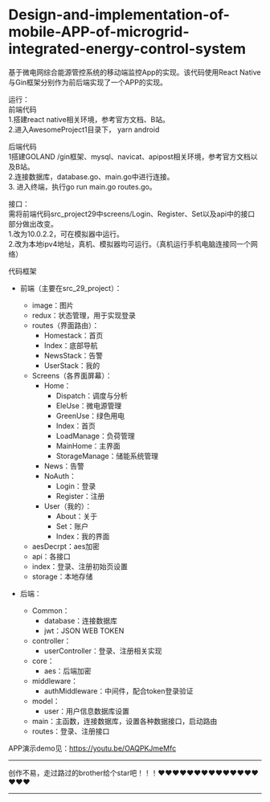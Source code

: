 # Design-and-implementation-of-mobile-APP-of-microgrid-integrated-energy-control-system
基于微电网综合能源管控系统的移动端监控App的实现。该代码使用React Native与Gin框架分别作为前后端实现了一个APP的实现。

  
运行：  
前端代码  
1.搭建react native相关环境，参考官方文档、B站。  
2.进入AwesomeProject1目录下， yarn android  

  
后端代码  
1搭建GOLAND /gin框架、mysql、navicat、apipost相关环境，参考官方文档以及B站。  
2.连接数据库，database.go、main.go中进行连接。  
3. 进入终端，执行go run main.go routes.go。  

  
接口：  
需将前端代码src_project29中screens/Login、Register、Set以及api中的接口部分做出改变。  
1.改为10.0.2.2，可在模拟器中运行。  
2.改为本地ipv4地址，真机、模拟器均可运行。（真机运行手机电脑连接同一个网络）  
  
  
代码框架  
- 前端（主要在src_29_project）：  
  - image：图片  
  - redux：状态管理，用于实现登录  
  - routes（界面路由）：  
    - Homestack：首页  
    - Index：底部导航  
    - NewsStack：告警  
    - UserStack：我的  
  - Screens（各界面屏幕）：  
      - Home：  
        - Dispatch：调度与分析  
        - EleUse：微电源管理  
        - GreenUse：绿色用电  
        - Index：首页  
        - LoadManage：负荷管理  
        - MainHome：主界面  
        - StorageManage：储能系统管理  
     -  News：告警  
     - NoAuth：  
        - Login：登录  
        - Register：注册  
     -  User（我的）：  
        - About：关于  
        - Set：账户  
        - Index：我的界面  
   - aesDecrpt：aes加密  
   - api：各接口  
   - index：登录、注册初始页设置  
   - storage：本地存储  
  
- 后端：  
   - Common：  
     -  database：连接数据库  
     -  jwt：JSON WEB TOKEN  
   - controller：  
     -  userController：登录、注册相关实现  
   - core：   
     -  aes：后端加密  
   - middleware：  
     -  authMiddleware：中间件，配合token登录验证  
   - model：  
     -  user：用户信息数据库设置  
   - main：主函数，连接数据库，设置各种数据接口，启动路由  
   - routes：登录、注册接口
  
APP演示demo见：https://youtu.be/OAQPKJmeMfc  
  
******************************************************************************  
创作不易，走过路过的brother给个star吧！！！❤❤❤❤❤❤❤❤❤❤❤❤❤❤❤❤❤  
******************************************************************************

